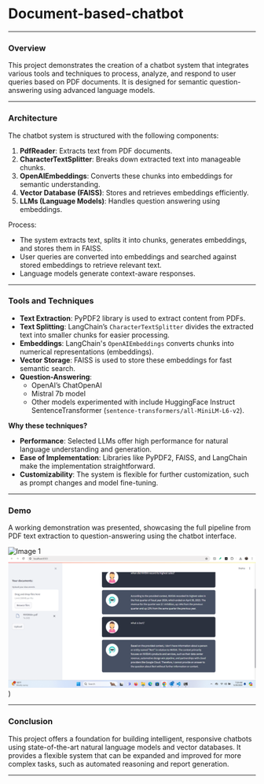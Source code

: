 # Document-based-chatbot
---

### Overview

This project demonstrates the creation of a chatbot system that integrates various tools and techniques to process, analyze, and respond to user queries based on PDF documents. It is designed for semantic question-answering using advanced language models.

---

### Architecture

The chatbot system is structured with the following components:

1. **PdfReader**: Extracts text from PDF documents.
2. **CharacterTextSplitter**: Breaks down extracted text into manageable chunks.
3. **OpenAIEmbeddings**: Converts these chunks into embeddings for semantic understanding.
4. **Vector Database (FAISS)**: Stores and retrieves embeddings efficiently.
5. **LLMs (Language Models)**: Handles question answering using embeddings.

Process:
- The system extracts text, splits it into chunks, generates embeddings, and stores them in FAISS.
- User queries are converted into embeddings and searched against stored embeddings to retrieve relevant text.
- Language models generate context-aware responses.

---

### Tools and Techniques

- **Text Extraction**: PyPDF2 library is used to extract content from PDFs.
- **Text Splitting**: LangChain’s `CharacterTextSplitter` divides the extracted text into smaller chunks for easier processing.
- **Embeddings**: LangChain's `OpenAIEmbeddings` converts chunks into numerical representations (embeddings).
- **Vector Storage**: FAISS is used to store these embeddings for fast semantic search.
- **Question-Answering**:
  - OpenAI’s ChatOpenAI
  - Mistral 7b model
  - Other models experimented with include HuggingFace Instruct SentenceTransformer (`sentence-transformers/all-MiniLM-L6-v2`).

**Why these techniques?**
- **Performance**: Selected LLMs offer high performance for natural language understanding and generation.
- **Ease of Implementation**: Libraries like PyPDF2, FAISS, and LangChain make the implementation straightforward.
- **Customizability**: The system is flexible for further customization, such as prompt changes and model fine-tuning.

---

### Demo

A working demonstration was presented, showcasing the full pipeline from PDF text extraction to question-answering using the chatbot interface.


![Image 1](![image](https://github.com/Isha-singh-01/Document-based-chatbot/blob/0391629b2975be068367f4fcf9e1125025b5cad1/Picture2.png)
)
![Image 2 - Chatbot](https://github.com/Isha-singh-01/Document-based-chatbot/blob/6f9cc9da3742f9adca7dd9599122572f6d055141/Picture1.png)
)

---

### Conclusion

This project offers a foundation for building intelligent, responsive chatbots using state-of-the-art natural language models and vector databases. It provides a flexible system that can be expanded and improved for more complex tasks, such as automated reasoning and report generation.

---
